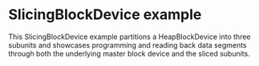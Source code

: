 # SlicingBlockDevice example

This SlicingBlockDevice example partitions a HeapBlockDevice into three subunits and showcases programming and reading back data segments through both the underlying master block device and the sliced subunits.




